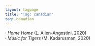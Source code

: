 ```yaml
---
layout: tagpage
title: "Tag: canadian"
tag: canadian
---
```

· <em>Home Home</em> (L. Allen-Angostini, 2020)</br>
· <em>Music for Tigers</em> (M. Kadarusman, 2020)
